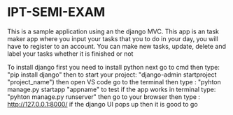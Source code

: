 # IPT-SEMI-EXAM
This is a sample application using an the django MVC. This app is an task maker app where you input your tasks that you to do in your day, you will have to register to an account. You can make new tasks, update, delete and label your tasks whether it is finished or not

To install django 
first you need to install python 
next go to cmd 
then type: "pip install django"
then to start your project: "django-admin startproject "project_name")
then open VS code go to the terminal then type : "pyhton manage.py startapp "appname"
to test if the app works in terminal type: "pyhton manage.py runserver"
then go to your browser then type : http://127.0.0.1:8000/ 
if the django UI pops up then it is good to go 
